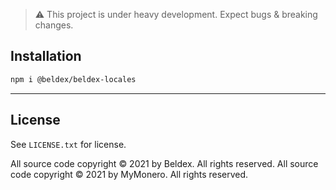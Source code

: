 
> :warning: This project is under heavy development. Expect bugs & breaking changes.

## Installation

```bash
npm i @beldex/beldex-locales
```

-----

## License

See `LICENSE.txt` for license.

All source code copyright © 2021 by Beldex. All rights reserved.
All source code copyright © 2021 by MyMonero. All rights reserved.